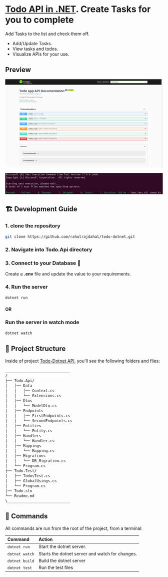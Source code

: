 # [Todo API in .NET](https://github.com/rahulrajdahal/todo-dotnet). Create Tasks for you to complete

Add Tasks to the list and check them off.

- Add/Update Tasks.
- View tasks and todos.
- Visualize APIs for your use.

## Preview

[![Todo.API](./Todo.Api/screenshots/swagger.png)](https://github.com/rahulrajdahal/todo-dotnet)

![Todo.API](./Todo.Test/screenshots/todos-test.png)

## 🏗 Development Guide

### 1. clone the repository

```sh
git clone https://github.com/rahulrajdahal/todo-dotnet.git
```

### 2. Navigate into Todo.Api directory

### 3. Connect to your Database 💾

Create a **.env** file and update the value to your requirements.

### 4. Run the server

```sh
dotnet run
```

#### OR

### Run the server in watch mode

```sh
dotnet watch
```

## 🚀 Project Structure

Inside of project [Todo-Dotnet API](https://github.com/rahulrajdahal/todo-dotnet), you'll see the following folders and files:

```text
_____________________________
/
├── Todo.Api/
│   │── Data
│   │   │── Context.cs
│   │   └── Extensions.cs
│   │── Dtos
│   │   └── ModelDto.cs
│   │── Endpoints
│   │   │── FirstEndpoints.cs
│   │   └── SecondEndpoints.cs
│   │── Entities
│   │   └── Entity.cs
│   │── Handlers
│   │   └── Handler.cs
│   │── Mappings
│   │   └── Mapping.cs
│   │── Migrations
│   │   └── DB_Migration.cs
│   └── Program.cs
├── Todo.Test/
|   ├── TodosTest.cs
|   ├── GlobalUsings.cs
│   └── Program.cs
│── Todo.sln
└── Readme.md
\____________________________

```

## 🧞 Commands

All commands are run from the root of the project, from a terminal:

| Command        | Action                                          |
| :------------- | :---------------------------------------------- |
| `dotnet run`   | Start the dotnet server.                        |
| `dotnet watch` | Starts the dotnet server and watch for changes. |
| `dotnet build` | Build the dotnet server                         |
| `dotnet test`  | Run the test files                              |
